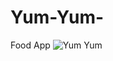 # Yum-Yum-
Food App
![Yum Yum](https://github.com/Hatemganash/Yum-Yum-/assets/35075986/51d7ae9f-3ea8-48b7-837e-955f609ac44b)

